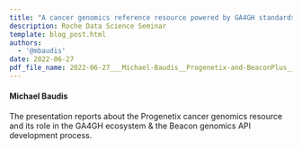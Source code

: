 ```yaml
---
title: "A cancer genomics reference resource powered by GA4GH standards"
description: Roche Data Science Seminar
template: blog_post.html 
authors:
  - '@mbaudis'
date: 2022-06-27
pdf_file_name: 2022-06-27___Michael-Baudis__Progenetix-and-BeaconPlus__Roche-data-science-seminar.pdf
---
```


#### Michael Baudis

The presentation reports about the Progenetix cancer genomics resource and its role
in the GA4GH ecosystem & the Beacon genomics API development process.